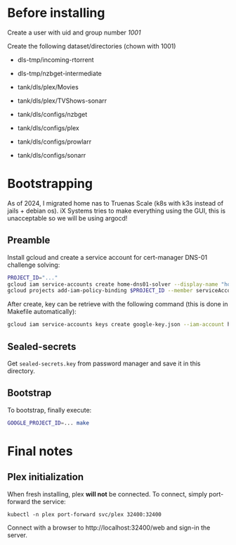 # Before installing

Create a user with uid and group number _1001_

Create the following dataset/directories (chown with 1001)

- dls-tmp/incoming-rtorrent
- dls-tmp/nzbget-intermediate

- tank/dls/plex/Movies
- tank/dls/plex/TVShows-sonarr
- tank/dls/configs/nzbget
- tank/dls/configs/plex
- tank/dls/configs/prowlarr
- tank/dls/configs/sonarr


# Bootstrapping

As of 2024, I migrated home nas to Truenas Scale (k8s with k3s instead of jails + debian os).
iX Systems tries to make everything using the GUI, this is unacceptable so we will be using argocd!

## Preamble

Install gcloud and create a service account for cert-manager DNS-01 challenge solving:

```sh
PROJECT_ID="..."
gcloud iam service-accounts create home-dns01-solver --display-name "home-dns01-solver"
gcloud projects add-iam-policy-binding $PROJECT_ID --member serviceAccount:home-dns01-solver@$PROJECT_ID.iam.gserviceaccount.com --role roles/dns.admin
```

After create, key can be retrieve with the following command (this is done in Makefile automatically):

```sh
gcloud iam service-accounts keys create google-key.json --iam-account home-dns01-solver@$PROJECT_ID.iam.gserviceaccount.com
```

## Sealed-secrets

Get `sealed-secrets.key` from password manager and save it in this directory.

## Bootstrap

To bootstrap, finally execute:

```sh
GOOGLE_PROJECT_ID=... make
```

# Final notes

## Plex initialization

When fresh installing, plex **will not** be connected. To connect, simply port-forward the service:

```
kubectl -n plex port-forward svc/plex 32400:32400
```

Connect with a browser to http://localhost:32400/web and sign-in the server.
